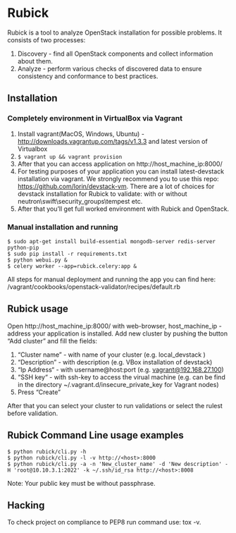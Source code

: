Rubick
==========================

Rubick is a tool to analyze OpenStack installation for possible problems. It consists of two processes:
1. Discovery - find all OpenStack components and collect information about them.
2. Analyze - perform various checks of discovered data to ensure consistency and conformance to best practices.

Installation
-------------

### Completely environment in VirtualBox via Vagrant
1. Install vagrant(MacOS, Windows, Ubuntu) - http://downloads.vagrantup.com/tags/v1.3.3 and latest version of Virtualbox
2. ```$ vagrant up && vagrant provision```
3. After that you can access application on http://host_machine_ip:8000/
4. For testing purposes of your application you can install latest-devstack installation via vagrant. We strongly recommend you to use this repo: https://github.com/lorin/devstack-vm. There are a lot of choices for devstack installation for Rubick to validate: with or without neutron\swift\security_groups\tempest etc.
5. After that you’ll get full worked environment with Rubick and OpenStack.

### Manual installation and running

```shell
$ sudo apt-get install build-essential mongodb-server redis-server python-pip
$ sudo pip install -r requirements.txt
$ python webui.py &
$ celery worker --app=rubick.celery:app &
```
All steps for manual deployment and running the app you can find here: /vagrant/cookbooks/openstack-validator/recipes/default.rb

Rubick usage
-------------

Open http://host_machine_ip:8000/ with web-browser, host_machine_ip - address  your application is installed.
Add new cluster by pushing the button “Add cluster” and fill the fields:

1. “Cluster name” - with name of your cluster (e.g. local_devstack )
2. “Description” - with description (e.g. VBox installation of devstack)
3. “Ip Address“ - with username@host:port (e.g. vagrant@192.168.27.100)
4. “SSH key“ - with ssh-key to access the virual machine (e.g. can be find in the directory ~/.vagrant.d/insecure_private_key for Vagrant nodes)
5. Press “Create”
 
After that you can select your cluster to run validations or select the rulest before validation.

Rubick Command Line usage examples
-------------

```
$ python rubick/cli.py -h
$ python rubick/cli.py -l -v http://<host>:8000
$ python rubick/cli.py -a -n 'New_cluster_name' -d 'New description' -H 'root@10.10.3.1:2022' -k ~/.ssh/id_rsa http://<host>:8008
```

Note: Your public key must be without passphrase.

Hacking
-------

To check project on compliance to PEP8 run command use: tox -v.
